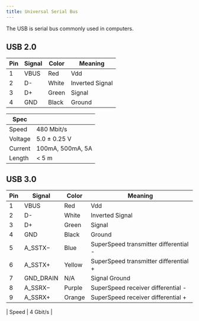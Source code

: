 ```yaml
---
title: Universal Serial Bus
---
```


The USB is serial bus commonly used in computers.


## USB 2.0

| Pin | Signal | Color | Meaning |
|-----|------|----|----|
| 1   | VBUS | Red   | Vdd |
| 2   | D-   | White | Inverted Signal |
| 3   | D+   | Green | Signal |
| 4   | GND  | Black | Ground |

| Spec | |
|---|---|
| Speed | 480 Mbit/s |
| Voltage | 5.0 ± 0.25 V |
| Current | 100mA, 500mA, 5A |
| Length | < 5 m |


## USB 3.0

| Pin | Signal | Color | Meaning |
|-----|------|----|----|
| 1   | VBUS | Red   | Vdd |
| 2   | D-   | White | Inverted Signal |
| 3   | D+   | Green | Signal |
| 4   | GND  | Black | Ground |
| 5   | A_SSTX− | Blue | SuperSpeed transmitter differential - |
| 6   | A_SSTX+  | Yellow | SuperSpeed transmitter differential + |
| 7   | GND_DRAIN  | N/A | Signal Ground |
| 8   | A_SSRX− | Purple | SuperSpeed receiver differential - |
| 9   | A_SSRX+ | Orange | SuperSpeed receiver differential + |


| Speed |  4 Gbit/s |
